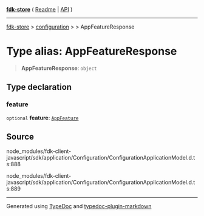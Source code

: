 [**fdk-store**](../../../README.md) ( [Readme](../../../README.md) \| [API](../../../API.md) )

---

[fdk-store](../../../API.md) > [configuration](../../README.md) > [<internal>](../README.md) > AppFeatureResponse

# Type alias: AppFeatureResponse

> **AppFeatureResponse**: `object`

## Type declaration

### feature

`optional` **feature**: [`AppFeature`](type-alias.AppFeature.md)

## Source

node_modules/fdk-client-javascript/sdk/application/Configuration/ConfigurationApplicationModel.d.ts:888

node_modules/fdk-client-javascript/sdk/application/Configuration/ConfigurationApplicationModel.d.ts:889

---

Generated using [TypeDoc](https://typedoc.org/) and [typedoc-plugin-markdown](https://www.npmjs.com/package/typedoc-plugin-markdown)
